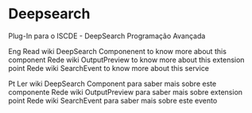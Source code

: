 # Deepsearch

Plug-In para o ISCDE - DeepSearch Programação Avançada

Eng
Read wiki DeepSearch Componenent to know more about this component
Rede wiki OutputPreview to know more about this extension point
Rede wiki SearchEvent to know more about this service


Pt
Ler wiki DeepSearch Component para saber mais sobre este componente
Rede wiki OutputPreview para saber mais sobre extension point
Rede wiki SearchEvent para saber mais sobre este evento

